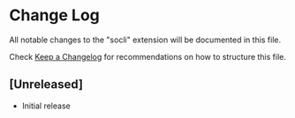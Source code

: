 # Change Log

All notable changes to the "socli" extension will be documented in this file.

Check [Keep a Changelog](http://keepachangelog.com/) for recommendations on how to structure this file.

## [Unreleased]

- Initial release